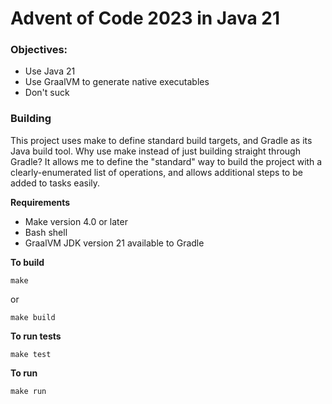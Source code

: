 # Advent of Code 2023 in Java 21

### Objectives:

- Use Java 21
- Use GraalVM to generate native executables
- Don't suck

### Building

This project uses make to define standard build targets, and Gradle as its Java build tool. Why use make instead of just building straight through Gradle? It allows me to define the "standard" way to build the project with a clearly-enumerated list of operations, and allows additional steps to be added to tasks easily.

**Requirements**

- Make version 4.0 or later
- Bash shell
- GraalVM JDK version 21 available to Gradle

**To build**

```
make
```

or

```
make build
```

**To run tests**

```
make test
```

**To run**

```
make run
```
